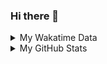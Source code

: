 ### Hi there 👋

<!--
**cdfmlr/cdfmlr** is a ✨ _special_ ✨ repository because its `README.md` (this file) appears on your GitHub profile.

Here are some ideas to get you started:

- 🔭 I’m currently working on ...
- 🌱 I’m currently learning ...
- 👯 I’m looking to collaborate on ...
- 🤔 I’m looking for help with ...
- 💬 Ask me about ...
- 📫 How to reach me: ...
- 😄 Pronouns: ...
- ⚡ Fun fact: ...
-->

<details>

<summary>My Wakatime Data</summary>

<!--START_SECTION:waka-->
![Lines of code](https://img.shields.io/badge/From%20Hello%20World%20I%27ve%20Written-6.0%20million%20lines%20of%20code-blue)

**🐱 My GitHub Data** 

> 📦 601.0 kB Used in GitHub's Storage 
 > 
> 🏆 127 Contributions in the Year 2023
 > 
> 🚫 Not Opted to Hire
 > 
> 📜 60 Public Repositories 
 > 
> 🔑 21 Private Repositories 
 > 
**I'm an Early 🐤** 

```text
🌞 Morning                176 commits         █████░░░░░░░░░░░░░░░░░░░░   19.19 % 
🌆 Daytime                384 commits         ██████████░░░░░░░░░░░░░░░   41.88 % 
🌃 Evening                351 commits         ██████████░░░░░░░░░░░░░░░   38.28 % 
🌙 Night                  6 commits           ░░░░░░░░░░░░░░░░░░░░░░░░░   00.65 % 
```
📅 **I'm Most Productive on Monday** 

```text
Monday                   160 commits         ████░░░░░░░░░░░░░░░░░░░░░   17.45 % 
Tuesday                  130 commits         ████░░░░░░░░░░░░░░░░░░░░░   14.18 % 
Wednesday                145 commits         ████░░░░░░░░░░░░░░░░░░░░░   15.81 % 
Thursday                 144 commits         ████░░░░░░░░░░░░░░░░░░░░░   15.70 % 
Friday                   142 commits         ████░░░░░░░░░░░░░░░░░░░░░   15.49 % 
Saturday                 103 commits         ███░░░░░░░░░░░░░░░░░░░░░░   11.23 % 
Sunday                   93 commits          ███░░░░░░░░░░░░░░░░░░░░░░   10.14 % 
```


**I Mostly Code in Go** 

```text
Go                       21 repos            ████████░░░░░░░░░░░░░░░░░   30.00 % 
Python                   15 repos            █████░░░░░░░░░░░░░░░░░░░░   21.43 % 
Vue                      5 repos             ██░░░░░░░░░░░░░░░░░░░░░░░   07.14 % 
TeX                      4 repos             █░░░░░░░░░░░░░░░░░░░░░░░░   05.71 % 
Lua                      1 repo              ░░░░░░░░░░░░░░░░░░░░░░░░░   01.43 % 
```




 Last Updated on 25/02/2023 01:39:42 UTC
<!--END_SECTION:waka-->

</details>

<details>
 
 <summary>My GitHub Stats</summary>

[![CDFMLR's github stats](https://github-readme-stats.vercel.app/api?username=cdfmlr&count_private=true&show_icons=true)](https://github.com/anuraghazra/github-readme-stats)

</details>
